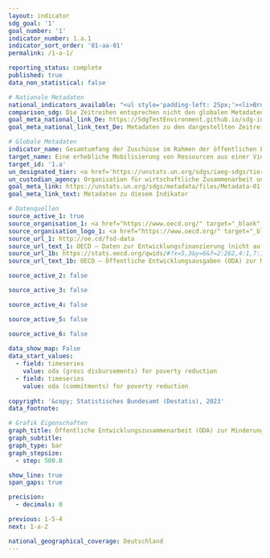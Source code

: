 ```yaml
---
layout: indicator    
sdg_goal: '1'    
goal_number: '1'    
indicator_number: 1.a.1    
indicator_sort_order: '01-aa-01'    
permalink: /1-a-1/    

reporting_status: complete    
published: true    
data_non_statistical: false    

# Nationale Metadaten    
national_indicators_available: "<ul style='padding-left: 25px;'><li>Bruttoentwicklungsausgaben (ODA) zur Minderung der Armut</li> <li> Zusagen (ODA) zur Minderung der Armut</li></ul>"    
comparison_sdg: Die Zeitreihen entsprechen nicht den globalen Metadaten, bieten aber zusätzliche Informationen.    
goal_meta_national_link_De: https://SdgTestEnvironment.github.io/sdg-indicators/public/MetaDe/1.a.1.pdf
goal_meta_national_link_text_De: Metadaten zu den dargestellten Zeitreihen    

# Globale Metadaten    
indicator_name: Gesamtumfang der Zuschüsse im Rahmen der öffentlichen Entwicklungszusammenarbeit (ODA) aller Geber mit Schwerpunkt auf der Minderung der Armut, gemessen am Bruttonationaleinkommen (BNE) des Empfängerlands    
target_name: Eine erhebliche Mobilisierung von Ressourcen aus einer Vielzahl von Quellen gewährleisten, einschließlich durch verbesserte Entwicklungszusammenarbeit, um den Entwicklungsländern und insbesondere den am wenigsten entwickelten Ländern ausreichende und berechenbare Mittel für die Umsetzung von Programmen und Politiken zur Beendigung der Armut in all ihren Dimensionen bereitzustellen    
target_id: '1.a'    
un_designated_tier: <a href='https://unstats.un.org/sdgs/iaeg-sdgs/tier-classification/' title='Klicken Sie hier um weitere Informationen zur UN-Tier-Klassifikation zu erhalten.'  target='_blank'>Tier I</a>    
un_custodian_agency: Organisation für wirtschaftliche Zusammenarbeit und Entwicklung (OECD)    
goal_meta_link: https://unstats.un.org/sdgs/metadata/files/Metadata-01-0a-01.pdf    
goal_meta_link_text: Metadaten zu diesem Indikator        

# Datenquellen
source_active_1: true
source_organisation_1: <a href="https://www.oecd.org/" target="_blank" onclick="return confirm_alert(this);"> Organisation für wirtschaftliche Zusammenarbeit und Entwicklung (OECD) </a>
source_organisation_logo_1: <a href="https://www.oecd.org/" target="_blank" onclick="return confirm_alert(this);"><img src="https://g205sdgs.github.io/sdg-indicators/public/OrgImgDe/oecd.png" alt="Logo oecd" style="height:60px; width:148px"/></a>
source_url_1: http://oe.cd/fsd-data
source_url_text_1: OECD – Daten zur Entwicklungsfinanzierung (nicht auf Deutsch verfügbar)
source_url_1b: https://stats.oecd.org/qwids/#?x=5,3&y=6&f=2:262,4:1,7:1,9:85,8:85,1:10&q=2:262+4:1+7:1,2+9:85+8:85+1:10+5:3,4+3:51,248,253,255,71,213+6:2010,2011,2012,2013,2014,2015,2016,2017,2018,2019,2020,2021
source_url_text_1b: OECD – Öffentliche Entwicklungsausgaben (ODA) zur Minderung der Armut (nicht auf Deutsch verfügbar)

source_active_2: false

source_active_3: false

source_active_4: false

source_active_5: false

source_active_6: false
    
data_show_map: False    
data_start_values: 
  - field: timeseries
    value: oda (gross disbursements) for poverty reduction
  - field: timeseries
    value: oda (commitments) for poverty reduction    
    
copyright: '&copy; Statistisches Bundesamt (Destatis), 2023'    
data_footnote:     

# Grafik Eigenschaften    
graph_title: Öffentliche Entwicklungszusammenarbeit (ODA) zur Minderung der Armut
graph_subtitle:     
graph_type: bar
graph_stepsize: 
  - step: 500.0    

show_line: true
span_gaps: true

precision:
  - decimals: 0    

previous: 1-5-4    
next: 1-a-2    

national_geographical_coverage: Deutschland    
---
```


<span></span>